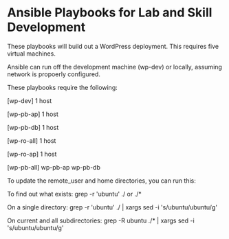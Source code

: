 # Ansible Playbooks for Lab and Skill Development

These playbooks will build out a WordPress deployment. This requires five virtual machines. 

Ansible can run off the development machine (wp-dev) or locally, assuming network is propoerly configured. 

These playbooks require the following:

[wp-dev]
1 host

[wp-pb-ap]
1 host

[wp-pb-db]
1 host

[wp-ro-all]
1 host

[wp-ro-ap]
1 host

[wp-pb-all]
wp-pb-ap
wp-pb-db


To update the remote_user and home directories, you can run this:

To find out what exists:
       grep -r 'ubuntu' ./ or ./*

On a single directory: 
	grep -r 'ubuntu' ./ | xargs sed -i 's/ubuntu/ubuntu/g' 

On current and all subdirectories:
	grep -R ubuntu ./* | xargs sed -i 's/ubuntu/ubuntu/g'
